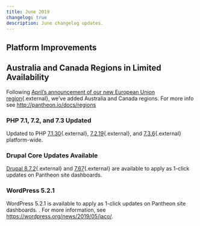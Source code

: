 ```yaml
---
title: June 2019
changelog: true
description: June changelog updates.
---
```


## Platform Improvements

## Australia and Canada Regions in Limited Availability
Following [April’s announcement of our new European Union region](https://pantheon.io/blog/announcing-european-region-limited-availability){.external}, we’ve added Australia and Canada regions. For more info see http://pantheon.io/docs/regions

### PHP 7.1, 7.2, and 7.3 Updated
Updated to PHP [7.1.30](https://www.php.net/ChangeLog-7.php#7.1.30){.external}, [7.2.19](https://www.php.net/ChangeLog-7.php#7.2.19){.external}, and [7.3.6](https://www.php.net/ChangeLog-7.php#7.3.6){.external} platform-wide.


### Drupal Core Updates Available
[Drupal 8.7.2](https://www.drupal.org/project/drupal/releases/8.7.2){.external} and [7.67](https://www.drupal.org/project/drupal/releases/7.67){.external} are available to apply as 1-click updates on Pantheon site dashboards. 

### WordPress 5.2.1
WordPress 5.2.1  is available to apply as 1-click updates on Pantheon site dashboards. . For more information, see <https://wordpress.org/news/2019/05/jaco/>.

